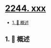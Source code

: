 # [2244. xxx](https://github.com/Tdahuyou/TNotes.leetcode/tree/main/notes/2244.%20xxx)

<!-- region:toc -->

- [1. 📝 概述](#1--概述)

<!-- endregion:toc -->

## 1. 📝 概述
